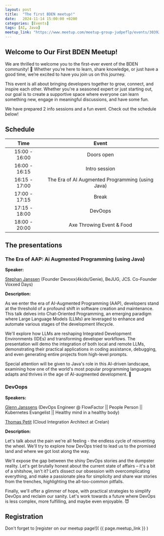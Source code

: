 ```yaml
---
layout: post
title:  "The first BDEN meetup!"
date:   2024-11-14 15:00:00 +0200
categories: [Events]
tags: [AI, Java]
meetup_link: "https://www.meetup.com/meetup-group-judpeflp/events/303923985/?slug=meetup-group-judpeflp&eventId=303923985"
---
```


## Welcome to Our First BDEN Meetup!

We are thrilled to welcome you to the first-ever event of the BDEN community! 🎉 Whether you’re here to learn, share knowledge, or just have a good time, we’re excited to have you join us on this journey.

This event is all about bringing developers together to grow, connect, and inspire each other. Whether you're a seasoned expert or just starting out, our goal is to create a supportive space where everyone can learn something new, engage in meaningful discussions, and have some fun.

We have prepared 2 info sessions and a fun event. Check out the schedule below!

## Schedule

|     Time      |                      Event                       |
|:-------------:|:------------------------------------------------:|
| 15:00 - 16:00 |                    Doors open                    |
| 16:00 - 16:15 |                  Intro session                   |
| 16:15 - 17:00 | The Era of AI Augmented Programming (using Java) |
| 17:00 - 17:15 |                      Break                       |
| 17:15 - 18:00 |                     DevOops                      |
| 18:00 - 20:00 |            Axe Throwing Event & Food             |

## The presentations

### The Era of AAP: Ai Augmented Programming (using Java)

**Speaker:**

[Stephan Janssen](https://www.linkedin.com/in/stephanjanssen/) (Founder Devoxx(4kids/Genie), BeJUG, JCS. Co-Founder Voxxed Days)

**Description:**

As we enter the era of AI-Augmented Programming (AAP), developers stand at the threshold of a profound shift in software creation and maintenance. This talk delves into Chat-Oriented Programming, an emerging paradigm where Large Language Models (LLMs) are leveraged to enhance and automate various stages of the development lifecycle.

We'll explore how LLMs are reshaping Integrated Development Environments (IDEs) and transforming developer workflows. The presentation will demo the integration of both local and remote LLMs, demonstrating their practical applications in coding assistance, debugging, and even generating entire projects from high-level prompts.

Special attention will be given to Java's role in this AI-driven landscape, examining how one of the world's most popular programming languages adapts and thrives in the age of AI-augmented development. 🤩

### DevOops

**Speakers:**

[Glenn Janssens](https://www.linkedin.com/in/glenn-janssens-89155517b/) (DevOps Engineer @ FlowFactor \|\| People Person \|\| Kubernetes Evangelist \|\| Healthy mind in a healthy body)

[Thomas Petit](https://www.linkedin.com/in/thomas-petit-4b736361/) (Cloud Integration Architect at Crelan)

**Description:**

Let's talk about the pain we're all feeling - the endless cycle of reinventing the wheel. We'll try to explore how DevOps tried to lead us to the promised land and where we got lost along the way.

We'll expose the gap between the shiny DevOps stories and the dumpster reality. Let's get brutally honest about the current state of affairs – it's a bit of a shitshow, isn't it? Let’s dissect our obsession with overcomplicating everything, and make a passionate plea for simplicity and share war stories from the trenches, highlighting the all-too-common pitfalls.

Finally, we'll offer a glimmer of hope, with practical strategies to simplify DevOps and reclaim our sanity. Let's work towards a future where DevOps is less complex, more fulfilling, and maybe even enjoyable. 😈


## Registration

Don't forget to [register on our meetup page!]( {{ page.meetup_link }} )